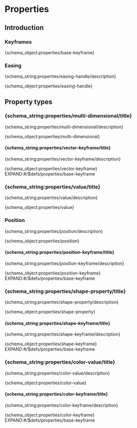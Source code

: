 # Properties

## Introduction

<h3 id="base-keyframe">Keyframes</h3>

{schema_object:properties/base-keyframe}

<h3 id="easing-handle">Easing</h3>

{schema_string:properties/easing-handle/description}

{schema_object:properties/easing-handle}

## Property types


### {schema_string:properties/multi-dimensional/title}

{schema_string:properties/multi-dimensional/description}

{schema_object:properties/multi-dimensional}


#### {schema_string:properties/vector-keyframe/title}

{schema_string:properties/vector-keyframe/description}

{schema_object:properties/vector-keyframe}
EXPAND:#/$defs/properties/base-keyframe


### {schema_string:properties/value/title}

{schema_string:properties/value/description}

{schema_object:properties/value}


### Position

{schema_string:properties/position/description}

{schema_object:properties/position}


#### {schema_string:properties/position-keyframe/title}

{schema_string:properties/position-keyframe/description}

{schema_object:properties/position-keyframe}
EXPAND:#/$defs/properties/base-keyframe


### {schema_string:properties/shape-property/title}

{schema_string:properties/shape-property/description}

{schema_object:properties/shape-property}


#### {schema_string:properties/shape-keyframe/title}

{schema_string:properties/shape-keyframe/description}

{schema_object:properties/shape-keyframe}
EXPAND:#/$defs/properties/base-keyframe

### {schema_string:properties/color-value/title}

{schema_string:properties/color-value/description}

{schema_object:properties/color-value}


#### {schema_string:properties/color-keyframe/title}

{schema_string:properties/color-keyframe/description}

{schema_object:properties/color-keyframe}
EXPAND:#/$defs/properties/base-keyframe

